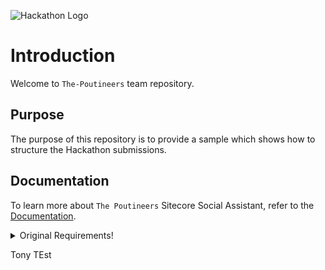 ![Hackathon Logo](documentation/images/hackathon.png?raw=true "Hackathon Logo")

# Introduction

Welcome to `The-Poutineers` team repository.

## Purpose

The purpose of this repository is to provide a sample which shows how to structure the Hackathon submissions.

## Documentation

To learn more about `The Poutineers` Sitecore Social Assistant, refer to the [Documentation](documentation/Readme.md).

<details>
  <summary>Original Requirements!</summary>
  
  ## Entry Submission Requirements 

All teams are required to submit the following as part of their entry submission on or before the end of the Hackathon on **Friday March 1st 2019 at 8PM EST**. The modules should be based on [Sitecore 9.1 (Initial Release)](https://dev.sitecore.net/Downloads/Sitecore_Experience_Platform/91/Sitecore_Experience_Platform_91_Initial_Release.aspx).

**Failure to meet any of the requirements will result in automatic disqualification.** Please reach out to any of the organisers or judges if you require any clarification.

- Sitecore 9.1 (Initial Release) Module (Module install package)
   - An installation Sitecore Package (`.zip` or `.update`)

- Module code in a public Git source repository. We will be judging (amongst other things):
  - Cleanliness of code
  - Commenting where necessary
  - Code Structure
  - Standard coding standards & naming conventions

- Precise and Clear Installation Instructions document (1 – 2 pages)
- Module usage documentation on [Readme.md](documentation) file on the Git Repository (2 – 5 pages)
  - Module Purpose
  - Module Sitecore Hackathon Category
  - How does the end user use the Module?
  - Screenshots, etc.

- Create a 2 – 10 minutes video explaining the module’s functionality (A link to youtube video)

  - What problem was solved
  - How did you solve it
  - What is the end result

</details>


Tony TEst
